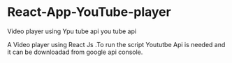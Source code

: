 # React-App-YouTube-player
Video player using Ypu tube api 
you tube api 

A Video player using React Js .To run the script Yoututbe Api is needed and it can be downloadad from google api console.  
